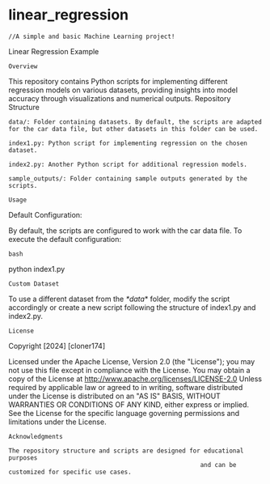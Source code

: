 # linear_regression
`//A simple and basic Machine Learning project!`

Linear Regression Example


`Overview`

This repository contains Python scripts for implementing different regression models on various datasets, providing insights into model accuracy through visualizations and numerical outputs.
Repository Structure

    data/: Folder containing datasets. By default, the scripts are adapted for the car data file, but other datasets in this folder can be used.

    index1.py: Python script for implementing regression on the chosen dataset.

    index2.py: Another Python script for additional regression models.

    sample_outputs/: Folder containing sample outputs generated by the scripts.


`Usage`

Default Configuration:

By default, the scripts are configured to work with the car data file. To execute the default configuration:


`bash`

python index1.py


`Custom Dataset`

To use a different dataset from the *\*data*\* folder, modify the script accordingly or create a new script following the structure of index1.py and index2.py.

`License`

Copyright [2024] [cloner174]

   Licensed under the Apache License, Version 2.0 (the "License");
   you may not use this file except in compliance with the License.
   You may obtain a copy of the License at
http://www.apache.org/licenses/LICENSE-2.0
   Unless required by applicable law or agreed to in writing, software
   distributed under the License is distributed on an "AS IS" BASIS,
   WITHOUT WARRANTIES OR CONDITIONS OF ANY KIND, either express or implied.
   See the License for the specific language governing permissions and
   limitations under the License.


`Acknowledgments`

    The repository structure and scripts are designed for educational purposes 
                                                         and can be customized for specific use cases.